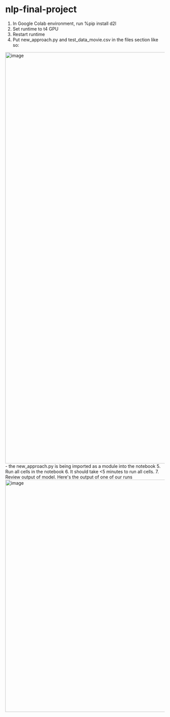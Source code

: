 # nlp-final-project

1. In Google Colab environment, run %pip install d2l
2. Set runtime to t4 GPU 
3. Restart runtime
4. Put new_approach.py and test_data_movie.csv in the files section like so:
<img width="1294" alt="image" src="https://github.com/user-attachments/assets/ce0e7cce-2da3-44be-9579-0972133c061a" />
   - the new_approach.py is being imported as a module into the notebook
5. Run all cells in the notebook
6. It should take <5 minutes to run all cells.
7. Review output of model. Here's the output of one of our runs
<img width="731" alt="image" src="https://github.com/user-attachments/assets/af93e1c4-6031-4901-bddf-0632054c2491" />
